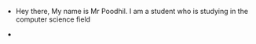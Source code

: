 - Hey there, My name is Mr Poodhil. I am a student who is studying in the computer science field

-

<!---
MrPoodhil/MrPoodhil is a ✨ special ✨ repository because its `README.md` (this file) appears on your GitHub profile.
You can click the Preview link to take a look at your changes.
--->
